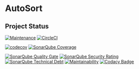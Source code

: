 # AutoSort

## Project Status

[![Maintenance](https://img.shields.io/maintenance/yes/2018.svg)](https://github.com/thatsIch/auto-sort)
[![CircleCI](https://circleci.com/gh/thatsIch/auto-sort.svg?style=shield)](https://circleci.com/gh/thatsIch/auto-sort)

[![codecov](https://codecov.io/gh/thatsIch/auto-sort/branch/master/graph/badge.svg)](https://codecov.io/gh/thatsIch/auto-sort)
[![SonarQube Coverage](https://sonarcloud.io/api/project_badges/measure?project=de.thatsich%3Aautosort&metric=coverage)](https://sonarcloud.io/component_measures?id=de.thatsich%3Aautosort&metric=coverage)

[![SonarQube Quality Gate](https://sonarcloud.io/api/project_badges/measure?project=de.thatsich%3Aautosort&metric=alert_status)](https://sonarcloud.io/dashboard?id=de.thatsich%3Aautosort)
[![SonarQube Security Rating](https://sonarcloud.io/api/project_badges/measure?project=de.thatsich%3Aautosort&metric=security_rating)](https://sonarcloud.io/project/issues?id=de.thatsich%3Aautosort&resolved=false&types=VULNERABILITY)
[![SonarQube Technical Debt](https://sonarcloud.io/api/project_badges/measure?project=de.thatsich%3Aautosort&metric=sqale_index)](https://sonarcloud.io/project/issues?facetMode=effort&id=de.thatsich%3Aautosort&resolved=false&types=CODE_SMELL)
[![Maintainability](https://api.codeclimate.com/v1/badges/2ed91b7329012ef074e3/maintainability)](https://codeclimate.com/github/thatsIch/auto-sort/maintainability)
[![Codacy Badge](https://api.codacy.com/project/badge/Grade/43b4a0583ac040dd9af1a1438be60942)](https://www.codacy.com/app/thatsIch/auto-sort?utm_source=github.com&amp;utm_medium=referral&amp;utm_content=thatsIch/auto-sort&amp;utm_campaign=Badge_Grade)
